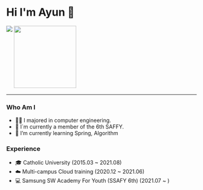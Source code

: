 # Hi I'm Ayun 👋

<img align='top' src="http://mazassumnida.wtf/api/v2/generate_badge?boj=success">
<img align='top-right' src="https://github-readme-stats.vercel.app/api?username=happyAyun&show_icons=true&theme=radical" height="165">

---

### Who Am I
- 👩‍💻 I majored in computer engineering.
- 👔 I`m currently a member of the 6th SAFFY.
- 🌱 I’m currently learning Spring, Algorithm



### Experience
- 🎓 Catholic University (2015.03 ~ 2021.08)
- ☁️ Multi-campus Cloud training (2020.12 ~ 2021.06)
- 💻 Samsung SW Academy For Youth (SSAFY 6th) (2021.07 ~ )


<!-- ### Award
- 🥇
- 🥈 -->











